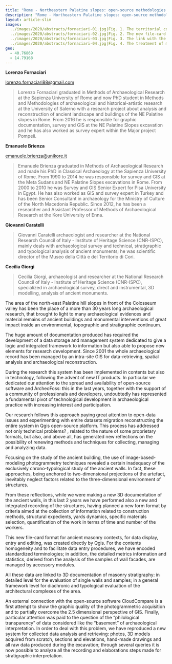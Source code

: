 ```yaml
---
title: "Rome - Northeastern Palatine slopes: open-source methodologies and tools for the analysis of ancient architectures"
description: "Rome - Northeastern Palatine slopes: open-source methodologies and tools for the analysis of ancient architectures"
layout: article-slim
images:
  ../images/2020/abstracts/fornaciari-01.jpg|Fig. 1. The territorial context of the NE Palatine slopes.
  ../images/2020/abstracts/fornaciari-02.jpg|Fig. 2. The new file-card format for ancient masonry contexts.
  ../images/2020/abstracts/fornaciari-03.jpg|Fig. 3. The link with the collected data.
  ../images/2020/abstracts/fornaciari-04.jpg|Fig. 4. The treatment of masonry samples.
geo:
  - 40.76869
  - 14.79168
---
```


**Lorenzo Fornaciari**

[lorenzo.fornaciari88@gmail.com](mailto:lorenzo.fornaciari88@gmail.com)

> Lorenzo Fornaciari graduated in Methods of Archaeological Research at the Sapienza University of Rome and now PhD student in Methods and Methodologies of archaeological and historical-artistic research at the University of Salerno with a research project about analysis and reconstruction of ancient landscape and buildings of the NE Palatine slopes in Rome. From 2016 he is responsible for graphic documentation, survey and GIS at the NE Palatine Slopes excavation and he has also worked as survey expert within the Major project Pompeii.

**Emanuele Brienza**

[emanuele.brienza@unikore.it](mailto:emanuele.brienza@unikore.it)

>Emanuele Brienza graduated in Methods of Archaeological Research and made his PhD in Classical Archaeology at the Sapienza University of Rome. From 1990 to 2014 he was responsible for survey  and GIS at the Meta Sudans and NE Palatine Slopes excavations in Rome. From 2000 to 2010 he was  Survey and GIS Senior Expert for Pisa University in Egypt. He has also worked as GIS and survey expert in Turkey and has been Senior Consultant in archaeology for the Ministry of Culture of the North Macedonia Republic. Since 2012, he has been a researcher  and Assistant Professor of Methods of Archaeological Research at the Kore University of Enna.

**Giovanni Caratelli**

> Giovanni Caratelli archaeologist and researcher at the National Research Council of Italy - Institute of Heritage Science (CNR-ISPC), mainly deals with archaeological survey and technical, stratigraphic and typological analysis of ancient monuments; he was scientific director of the Museo della Città e del Territorio di Cori.

**Cecilia Giorgi**

> Cecilia Giorgi, archaeologist and researcher at the National Research Council of Italy - Institute of Heritage Science (CNR-ISPC), specialized in archaeological survey, direct and instrumental, 3D modelling, analysis of ancient monuments.

The area of the north-east Palatine hill slopes in front of the Colosseum valley has been the place of a more than 30 years long archaeological research, that brought to light to many archaeological evidences and material remains of ancient buildings and monumental interventions of great impact inside an environmental, topographic and stratigraphic continuum.

The huge amount of documentation produced has required the development of a data storage and management system dedicated to give a logic and integrated framework to information but also able to propose new elements for research development. Since 2001 the whole archaeological record has been managed  by an intra-site GIS for data-retrieving, spatial analysis and archaeological reconstruction.

During the research this system has been implemented in contents but also in technology, following the advent of new IT products. In particular we dedicated our attention to the spread and availability of open-source software and ArcheoFoss: this in the last years, together with the support of a community of professionals and developers, undoubtedly has represented a fundamental pivot of technological development in archaeological practice with increasing interest and participation.

Our research follows this approach paying great attention to open-data issues and experimenting with entire  datasets migration reconstructing the entire system  in Qgis open-source platform. This process has addressed not only technical problems? , related to the nature of some proprietary formats, but also, and above all, has generated new reflections on the possibility of renewing methods and techniques for collecting, managing and analyzing data.

Focusing on the study of the ancient building, the use of image-based-modeling photogrammetry techniques revealed a certain inadequacy of the exclusively chrono-typological study of the ancient walls. In fact, these approaches, being anchored to two-dimensional projections of the artefact, inevitably neglect factors related to the three-dimensional  environment of structures. 

From these reflections, while we were making a new 3D documentation of the ancient walls, in this last 2 years we have performed also a new and integrated recording of the structures, having planned a new form format by criteria aimed at the collection of information related to construction methods, structural expedients, yards dynamics, specific materials selection, quantification of the work in terms of time and number of the workers. 

This new file-card format for ancient masonry contexts, for data display, entry and editing, was created directly by Qgis. For the contents homogeneity and to facilitate data entry procedures, we have encoded standardized terminologies; in addition, the detailed metrics information and statistics, derived from the analysis of the samples of wall facades, are managed by accessory modules. 

All these data are linked to 3D documentation of masonry stratigraphy: in detailed level for the evaluation of single walls and samples; in a general framework level for diachronic and typological evaluation of the architectural complexes of the area.

An external connection with the open-source software CloudCompare is a first attempt to show the graphic quality of the photogrammetric acquisition and to partially overcome the 2.5 dimensional perspective of GIS. Finally, particular attention was paid to the question of the “philological transparency” of data considered like the “basement” of archaeological interpretation. In order to deal with this problem, we have reproduced a new system for collected data analysis and retrieving: photos, 3D models acquired from scratch, sections and elevations,  hand-made drawings and all raw data produced during the excavation; through several queries it is  now possible to analyze all the recording and elaborations steps made for stratigraphic interpretation.
